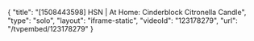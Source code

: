 {
    "title": "[1508443598] HSN | At Home: Cinderblock Citronella Candle",
    "type": "solo",
    "layout": "iframe-static",
    "videoId": "123178279",
    "url": "\/tvpembed\/123178279"
}